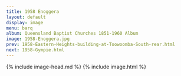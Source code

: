 ```yaml
---
title: 1958 Enoggera
layout: default
display: image
menu: barq
album: Queensland Baptist Churches 1851-1960 Album
image: 1958-Enoggera.jpg
prev: 1958-Eastern-Heights-building-at-Toowoomba-South-rear.html
next: 1958-Gympie.html
---
```

{% include image-head.md %}
{% include image.html %}